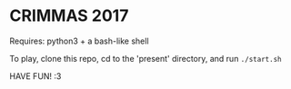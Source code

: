# CRIMMAS 2017

Requires: python3 + a bash-like shell

To play, clone this repo, cd to the 'present' directory,
and run `./start.sh`

HAVE FUN! :3

